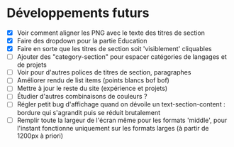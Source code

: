 # Développements futurs

- [x] Voir comment aligner les PNG avec le texte des titres de section
- [x] Faire des dropdown pour la partie Education
- [x] Faire en sorte que les titres de section soit 'visiblement' cliquables
- [ ] Ajouter des "category-section" pour espacer catégories de langages et de projets
- [ ] Voir pour d'autres polices de titres de section, paragraphes
- [ ] Améliorer rendu de list items (points blancs bof bof)
- [ ] Mettre à jour le reste du site (expérience et projets)
- [ ] Étudier d'autres combinaisons de couleurs ?
- [ ] Régler petit bug d'affichage quand on dévoile un text-section-content : bordure qui s'agrandit puis se réduit brutalement
- [ ] Remplir toute la largeur de l'écran même pour les formats 'middle', pour l'instant fonctionne uniquement sur les formats larges (à partir de 1200px à priori)